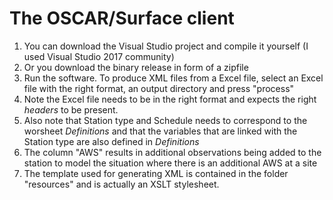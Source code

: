 # The OSCAR/Surface client

1. You can download the Visual Studio project and compile it yourself (I used Visual Studio 2017 community)
2. Or you download the binary release in form of a zipfile 
3. Run the software. To produce XML files from a Excel file, select an Excel file with the right format, an output directory and press "process"
4. Note the Excel file needs to be in the right format and expects the right *headers* to be present. 
5. Also note that Station type and Schedule needs to correspond to the worsheet *Definitions* and that the variables that are linked with the Station type are also defined in *Definitions*
6. The column "AWS" results in additional observations being added to the station to model the situation where there is an additional AWS at a site
7. The template used for generating XML is contained in the folder "resources" and is actually an XSLT stylesheet.